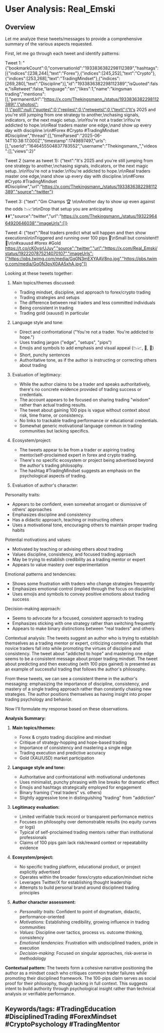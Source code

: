 # User Analysis: Real_Emski

## Overview

<think>
Let me analyze these tweets/messages to provide a comprehensive summary of the various aspects requested.

First, let me go through each tweet and identify patterns:

Tweet 1:
"{\"bookmarkCount\":0,\"conversationId\":\"1933836382298112389\",\"hashtags\":[{\"indices\":[238,244],\"text\":\"Forex\"},{\"indices\":[245,252],\"text\":\"Crypto\"},{\"indices\":[253,268],\"text\":\"TradingMindset\"},{\"indices\":[269,280],\"text\":\"Discipline\"}],\"id\":\"1933836382298112389\",\"isQuoted\":false,\"isRetweet\":false,\"language\":\"en\",\"likes\":1,\"name\":\"kingsman trading\",\"mentions\":[],\"permanentUrl\":\"https://x.com/Thekingsmann_/status/1933836382298112389\",\"photos\":[],\"poll\":null,\"quotes\":0,\"replies\":0,\"retweets\":0,\"text\":\"It's 2025 and you're still jumping from one strategy to another,\\nchasing signals, indicators, or the next magic setup..\\n\\nYou're not a trader.\\nYou're addicted to hope.\\n\\nReal traders master one edge,\\nand show up every day with discipline.\\n\\n#Forex #Crypto #TradingMindset #Discipline\",\"thread\":[],\"timeParsed\":\"2025-06-14T10:38:17.000Z\",\"timestamp\":1749897497,\"urls\":[],\"userId\":\"1646455504837783552\",\"username\":\"Thekingsmann_\",\"videos\":[],\"views\":2}"

Tweet 2 (same as tweet 1):
{"text":"It's 2025 and you're still jumping from one strategy to another,\nchasing signals, indicators, or the next magic setup..\n\nYou're not a trader.\nYou're addicted to hope.\n\nReal traders master one edge,\nand show up every day with discipline.\n\n#Forex #Crypto #TradingMindset #Discipline","url":"https://x.com/Thekingsmann_/status/1933836382298112389","source":"twitter"}

Tweet 3:
{"text":"Gm Champs 🏆 \n\nAnother day to show up even against the odds 📉📈\n\nDrop that setup you are anticipating ⬇️⬇️","source":"twitter","url":"https://x.com/Thekingsmann_/status/1932296464920646038","imageUrls":[]}

Tweet 4:
{"text":"Real traders predict what will happen and then show executions\n\nTriggered and running over 100 pips 💯\nSmall but consistent!!💫\n\n#xauusd #forex #Gold https://t.co/cK0ysrUJuy","source":"twitter","url":"https://x.com/Real_Emski/status/1922207875214070107","imageUrls":["https://pbs.twimg.com/media/Gq0N3mEXYAAV8no.jpg","https://pbs.twimg.com/media/Gq0N3pvX0AA5xhA.jpg"]}

Looking at these tweets together:

1. Main topics/themes discussed:
   - Trading mindset, discipline, and approach to forex/crypto trading
   - Trading strategies and setups
   - The difference between real traders and less committed individuals
   - Being consistent in trading
   - Trading gold (xauusd) in particular

2. Language style and tone:
   - Direct and confrontational ("You're not a trader. You're addicted to hope.")
   - Uses trading jargon ("edge", "setups", "pips")
   - Emojis and symbols to add emphasis and visual appeal (📉📈, 💯, 💫)
   - Short, punchy sentences
   - Authoritative tone, as if the author is instructing or correcting others about trading

3. Evaluation of legitimacy:
   - While the author claims to be a trader and speaks authoritatively, there's no concrete evidence provided of trading success or credentials.
   - The account appears to be focused on sharing trading "wisdom" rather than actual trading results.
   - The tweet about gaining 100 pips is vague without context about risk, time frame, or consistency.
   - No links to trackable trading performance or educational credentials.
   - Somewhat generic motivational language common in trading communities but lacking specifics.

4. Ecosystem/project:
   - The tweets appear to be from a trader or aspiring trading mentor/self-proclaimed expert in forex and crypto trading.
   - There's no specific ecosystem or project being advertised beyond the author's trading philosophy.
   - The hashtag #TradingMindset suggests an emphasis on the psychological aspects of trading.

5. Evaluation of author's character:

Personality traits:
   - Appears to be confident, even somewhat arrogant or dismissive of others' approaches
   - Emphasizes discipline and consistency
   - Has a didactic approach, teaching or instructing others
   - Uses a motivational tone, encouraging others to maintain proper trading habits

Potential motivations and values:
   - Motivated by teaching or advising others about trading
   - Values discipline, consistency, and focused trading approach
   - May be trying to establish credibility as a trading mentor or expert
   - Appears to value mastery over experimentation

Emotional patterns and tendencies:
   - Shows some frustration with traders who change strategies frequently
   - Emphasizes emotional control (implied through the focus on discipline)
   - Uses emojis and symbols to convey positive emotions about trading success

Decision-making approach:
   - Seems to advocate for a focused, consistent approach to trading
   - Emphasizes sticking with one strategy rather than switching frequently
   - Appears to make binary distinctions between "real traders" and others

Contextual analysis:
The tweets suggest an author who is trying to establish themselves as a trading mentor or expert, criticizing common pitfalls that novice traders fall into while promoting the virtues of discipline and consistency. The tweet about "addicted to hope" and mastering one edge seems to be a consistent message about proper trading mindset. The tweet about predicting and then executing (with 100 pips gained) is presented as an example of successful trading that follows the author's philosophy.

From these tweets, we can see a consistent theme in the author's messaging: emphasizing the importance of discipline, consistency, and mastery of a single trading approach rather than constantly chasing new strategies. The author positions themselves as having insight into proper trading psychology and behavior.

Now I'll formulate my response based on these observations.
</think>

**Analysis Summary:**

1. **Main topics/themes:**
   - Forex & crypto trading discipline and mindset
   - Critique of strategy-hopping and hope-based trading
   - Importance of consistency and mastering a single edge
   - Trading execution and predictive accuracy
   - Gold (XAU/USD) market participation

2. **Language style and tone:**
   - Authoritative and confrontational with motivational undertones
   - Uses minimalist, punchy phrasing with line breaks for dramatic effect
   - Emojis and hashtags strategically employed for engagement
   - Binary framing ("real traders" vs. others)
   - Slightly aggressive tone in distinguishing "trading" from "addiction"

3. **Legitimacy evaluation:**
   - Limited verifiable track record or transparent performance metrics
   - Focuses on philosophy over demonstrable results (no equity curves or logs)
   - Typical of self-proclaimed trading mentors rather than institutional professionals
   - Claims of 100 pips gain lack risk/reward context or repeatability evidence

4. **Ecosystem/project:**
   - No specific trading platform, educational product, or project explicitly advertised
   - Operates within the broader forex/crypto education/mindset niche
   - Leverages Twitter/X for establishing thought leadership
   - Attempts to build personal brand around disciplined trading principles

5. **Author character assessment:**
   - *Personality traits:* Confident to point of dogmatism, didactic, performance-oriented
   - *Motivations:* Establishing credibility, growing influence in trading communities
   - *Values:* Discipline over tactics, process vs. outcome thinking, consistency
   - *Emotional tendencies:* Frustration with undisciplined traders, pride in execution
   - *Decision-making:* Focused on singular approaches, risk-averse in methodology

**Contextual pattern:** The tweets form a cohesive narrative positioning the author as a mindset coach who critiques common trader failures while promoting their disciplined framework. The 100-pips claim serves as social proof for their philosophy, though lacking in full context. This suggests intent to build authority through psychological insight rather than technical analysis or verifiable performance.

**Keywords/tags:** #TradingEducation #DisciplinedTrading #ForexMindset #CryptoPsychology #TradingMentor
---
